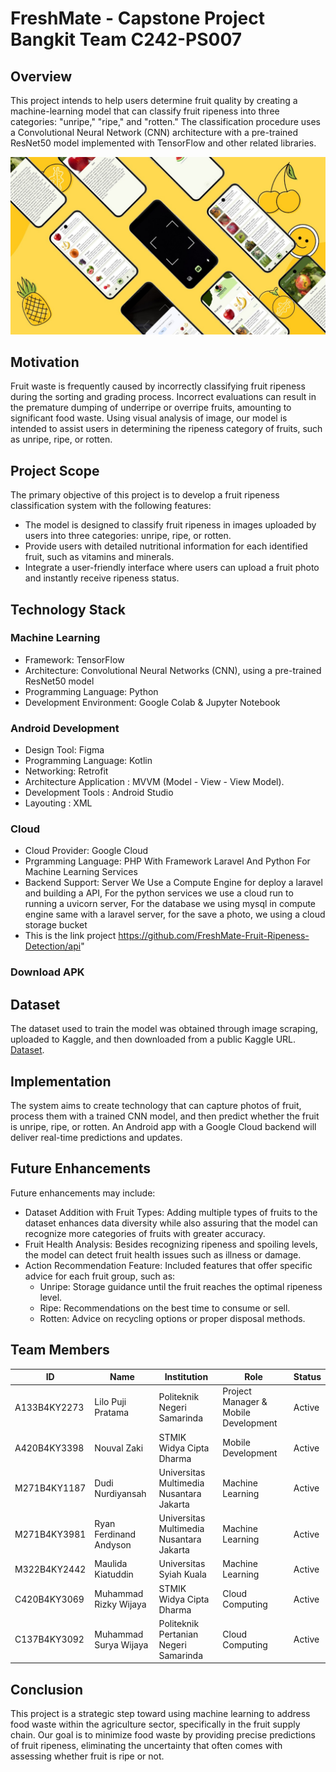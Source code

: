 # FreshMate - Capstone Project Bangkit Team C242-PS007

## Overview

This project intends to help users determine fruit quality by creating a machine-learning model that can classify fruit ripeness into three categories: "unripe," "ripe," and "rotten." The classification procedure uses a Convolutional Neural Network (CNN) architecture with a pre-trained ResNet50 model implemented with TensorFlow and other related libraries.

![Mockups](https://github.com/FreshMate-Fruit-Ripeness-Detection/.github/blob/46529c97d572c11ea9b7334fdb3d4e434c187158/mockup.png)


## Motivation

Fruit waste is frequently caused by incorrectly classifying fruit ripeness during the sorting and grading process. Incorrect evaluations can result in the premature dumping of underripe or overripe fruits, amounting to significant food waste. Using visual analysis of image, our model is intended to assist users in determining the ripeness category of fruits, such as unripe, ripe, or rotten.

## Project Scope

The primary objective of this project is to develop a fruit ripeness classification system with the following features:
- The model is designed to classify fruit ripeness in images uploaded by users into three categories: unripe, ripe, or rotten.
- Provide users with detailed nutritional information for each identified fruit, such as vitamins and minerals.
- Integrate a user-friendly interface where users can upload a fruit photo and instantly receive ripeness status.

## Technology Stack

### Machine Learning
- Framework: TensorFlow
- Architecture: Convolutional Neural Networks (CNN), using a pre-trained ResNet50 model
- Programming Language: Python
- Development Environment: Google Colab & Jupyter Notebook

### Android Development
- Design Tool: Figma
- Programming Language: Kotlin
- Networking: Retrofit
- Architecture Application : MVVM (Model - View - View Model).
- Development Tools : Android Studio
- Layouting : XML

### Cloud
- Cloud Provider: Google Cloud
- Prgramming Language: PHP With Framework Laravel And Python For Machine Learning Services
- Backend Support: Server We Use a Compute Engine for deploy a laravel and building a API, For the python services we use a cloud run to running a uvicorn server, For the database we using mysql in compute engine same with a laravel server, for the save a photo, we using a cloud storage bucket
- This is the link project https://github.com/FreshMate-Fruit-Ripeness-Detection/api"

### Download APK


## Dataset

The dataset used to train the model was obtained through image scraping, uploaded to Kaggle, and then downloaded from a public Kaggle URL. [Dataset](https://www.kaggle.com/datasets/dudinurdiyansah/fruit-ripeness-classifier). 

## Implementation

The system aims to create technology that can capture photos of fruit, process them with a trained CNN model, and then predict whether the fruit is unripe, ripe, or rotten. An Android app with a Google Cloud backend will deliver real-time predictions and updates.

## Future Enhancements

Future enhancements may include:
- Dataset Addition with Fruit Types: Adding multiple types of fruits to the dataset enhances data diversity while also assuring that the model can recognize more categories of fruits with greater accuracy.
- Fruit Health Analysis: Besides recognizing ripeness and spoiling levels, the model can detect fruit health issues such as illness or damage.
- Action Recommendation Feature: Included features that offer specific advice for each fruit group, such as:
  - Unripe: Storage guidance until the fruit reaches the optimal ripeness level.
  - Ripe: Recommendations on the best time to consume or sell.
  - Rotten: Advice on recycling options or proper disposal methods.

## Team Members

| ID           | Name                            | Institution                              | Role                                 | Status  |
|--------------|---------------------------------|------------------------------------------|--------------------------------------|---------|
| A133B4KY2273 | Lilo Puji Pratama               | Politeknik Negeri Samarinda              | Project Manager & Mobile Development | Active  |
| A420B4KY3398 | Nouval Zaki                     | STMIK Widya Cipta Dharma                 | Mobile Development                   | Active  |
| M271B4KY1187 | Dudi Nurdiyansah                | Universitas Multimedia Nusantara Jakarta | Machine Learning                     | Active  |
| M271B4KY3981 | Ryan Ferdinand Andyson          | Universitas Multimedia Nusantara Jakarta | Machine Learning                     | Active  |
| M322B4KY2442 | Maulida Kiatuddin               | Universitas Syiah Kuala                  | Machine Learning                     | Active  |
| C420B4KY3069 | Muhammad Rizky Wijaya           | STMIK Widya Cipta Dharma                 | Cloud Computing                      | Active  |
| C137B4KY3092 | Muhammad Surya Wijaya           | Politeknik Pertanian Negeri Samarinda    | Cloud Computing                      | Active  |

## Conclusion

This project is a strategic step toward using machine learning to address food waste within the agriculture sector, specifically in the fruit supply chain. Our goal is to minimize food waste by providing precise predictions of fruit ripeness, eliminating the uncertainty that often comes with assessing whether fruit is ripe or not.
